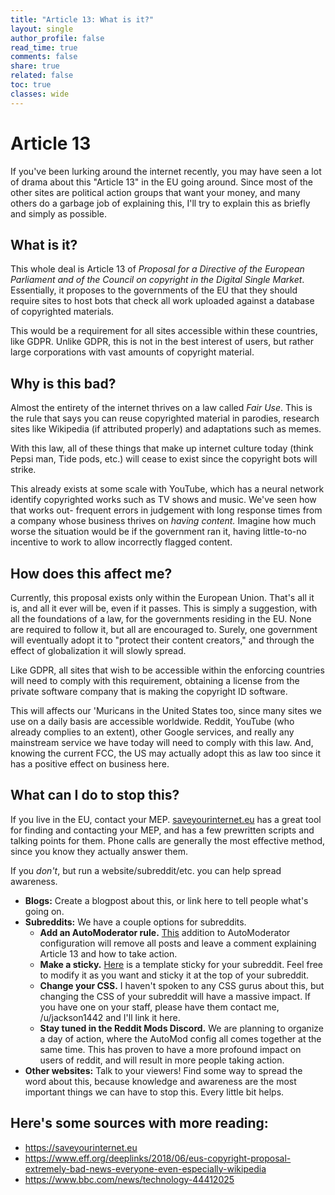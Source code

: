 ```yaml
---
title: "Article 13: What is it?"
layout: single
author_profile: false
read_time: true
comments: false
share: true
related: false
toc: true
classes: wide
---
```


# Article 13

If you've been lurking around the internet recently, you may have seen a lot of
drama about this "Article 13" in the EU going around. Since most of the other
sites are political action groups that want your money, and many others do a
garbage job of explaining this, I'll try to explain this as briefly and simply
as possible.

## What is it?

This whole deal is Article 13 of *Proposal for a Directive of the European
Parliament and of the Council on copyright in the Digital Single Market*.
Essentially, it proposes to the governments of the EU that they should require
sites to host bots that check all work uploaded against a database of
copyrighted materials.

This would be a requirement for all sites accessible within these countries,
like GDPR. Unlike GDPR, this is not in the best interest of users, but rather
large corporations with vast amounts of copyright material.

## Why is this bad?

Almost the entirety of the internet thrives on a law called *Fair Use*. This is
the rule that says you can reuse copyrighted material in parodies, research
sites like Wikipedia (if attributed properly) and adaptations such as memes.

With this law, all of these things that make up internet culture today (think
Pepsi man, Tide pods, etc.) will cease to exist since the copyright bots will
strike.

This already exists at some scale with YouTube, which has a neural network
identify copyrighted works such as TV shows and music. We've seen how that
works out- frequent errors in judgement with long response times from a
company whose business thrives on *having content.* Imagine how much worse the
situation would be if the government ran it, having little-to-no incentive to
work to allow incorrectly flagged content.

## How does this affect me?

Currently, this proposal exists only within the European Union. That's all it
is, and all it ever will be, even if it passes. This is simply a suggestion,
with all the foundations of a law, for the governments residing in the EU.
None are required to follow it, but all are encouraged to. Surely, one
government will eventually adopt it to "protect their content creators," and
through the effect of globalization it will slowly spread.

Like GDPR, all sites that wish to be accessible within the enforcing countries
will need to comply with this requirement, obtaining a license from the private
software company that is making the copyright ID software.

This will affects our 'Muricans in the United States too, since many sites we
use on a daily basis are accessible worldwide. Reddit, YouTube (who already
complies to an extent), other Google services, and really any mainstream
service we have today will need to comply with this law. And, knowing the
current FCC, the US may actually adopt this as law too since it has a positive
effect on business here.

## What can I do to stop this?

If you live in the EU, contact your MEP.
[saveyourinternet.eu](https://saveyourinternet.eu) has a great tool for finding
and contacting your MEP, and has a few prewritten scripts and talking points
for them. Phone calls are generally the most effective method, since you know
they actually answer them.

If you *don't*, but run a website/subreddit/etc. you can help spread awareness.

* **Blogs:** Create a blogpost about this, or link here to tell people what's
going on.
* **Subreddits:** We have a couple options for subreddits.
    * **Add an AutoModerator rule.**
    [This](https://gist.github.com/jackson1442/66eea28004c5be55207884f58efe5fda)
    addition to AutoModerator configuration will remove all posts and leave a
    comment explaining Article 13 and how to take action.
    * **Make a sticky.** [Here](https://gist.githubusercontent.com/jackson1442/ea11759728015c49db5829e2fe7eb92b/raw/f88a1fde182ac26bd9a66e6cf9208bf35e627c9c/a13%2520sticky.md)
    is a template sticky for your subreddit. Feel free to modify it as you want and
    sticky it at the top of your subreddit.
    * **Change your CSS.** I haven't spoken to any CSS gurus about this, but
    changing the CSS of your subreddit will have a massive impact. If you have
    one on your staff, please have them contact me, /u/jackson1442 and I'll
    link it here.
    * **Stay tuned in the Reddit Mods Discord.** We are planning to organize a
    day of action, where the AutoMod config all comes together at the same
    time. This has proven to have a more profound impact on users of reddit,
    and will result in more people taking action.
* **Other websites:** Talk to your viewers! Find some way to spread the word
about this, because knowledge and awareness are the most important things we
can have to stop this. Every little bit helps.

## Here's some sources with more reading:

* https://saveyourinternet.eu
* https://www.eff.org/deeplinks/2018/06/eus-copyright-proposal-extremely-bad-news-everyone-even-especially-wikipedia
* https://www.bbc.com/news/technology-44412025
